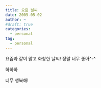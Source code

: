 ```yaml
---
title: 요즘 날씨
date: 2005-05-02
author: ~
#draft: true
categories:
  - personal
tag:
  - personal
---
```




요즘과 같이 맑고 화창한 날씨!
정말 너무 좋아^-^

하하하

너무 행복해!


 






